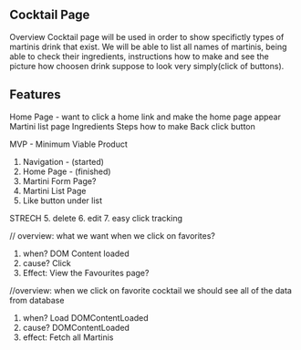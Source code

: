 Cocktail Page
---

Overview
Cocktail page will be used in order to show specifictly types
 of martinis drink that exist. We will be able to list all names of martinis,
 being able to check their ingredients, instructions how to make
 and see the picture how choosen drink suppose to look very simply(click of buttons).

Features
---
Home Page - want to click a home link and make the home page appear
Martini list page
Ingredients
Steps how to make
Back click button


MVP - Minimum Viable Product
1. Navigation - (started)
2. Home Page - (finished)
3. Martini Form Page?
4. Martini List Page
5. Like button under list


STRECH 
5. delete
6. edit
7. easy click tracking


// overview: what we want when we click on favorites?
1. when? DOM Content loaded
2. cause? Click
3. Effect: View the Favourites page?

//overview: when we click on favorite cocktail we should see all of the data from database
1. when? Load DOMContentLoaded
2. cause? DOMContentLoaded
3. effect: Fetch all Martinis